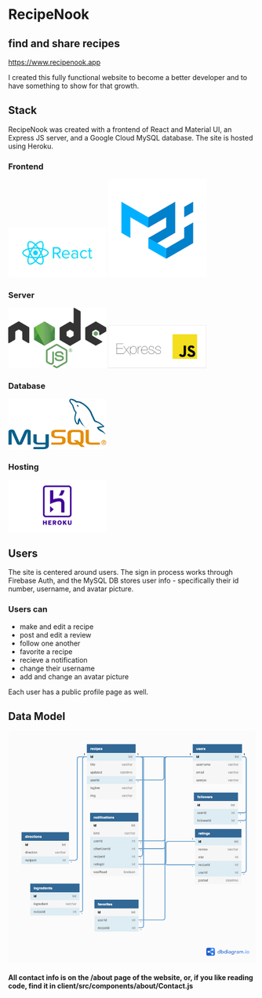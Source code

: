 # RecipeNook
## find and share recipes

https://www.recipenook.app

I created this fully functional website to become a better
developer and to have something to show for that growth.

## Stack

RecipeNook was created with a frontend of React and Material UI,
an Express JS server, and a Google Cloud MySQL database. The site is
hosted using Heroku.

### Frontend
<img src="/client/src/images/reactLogo.jpg" width="200">
<img src="/client/src/images/materialUILogo.png" width="200">

### Server
<img src="/client/src/images/nodeJSLogo.png" width="200">
<img src="/client/src/images/ExpressJSLogo.png" width="200">

### Database
<img src="/client/src/images/mySQLlogo.png" width="200">

### Hosting
<img src="/client/src/images/herokuLogo.png" width="200">


## Users

The site is centered around users. The sign in process works through
Firebase Auth, and the MySQL DB stores user info - specifically their
id number, username, and avatar picture.

### Users can 
- make and edit a recipe
- post and edit a review
- follow one another
- favorite a recipe
- recieve a notification
- change their username
- add and change an avatar picture

Each user has a public profile page as well.

## Data Model

![DB model](/client/src/images/MySQLmodel.png)


#### All contact info is on the /about page of the website, or, if you like reading code, find it in client/src/components/about/Contact.js

